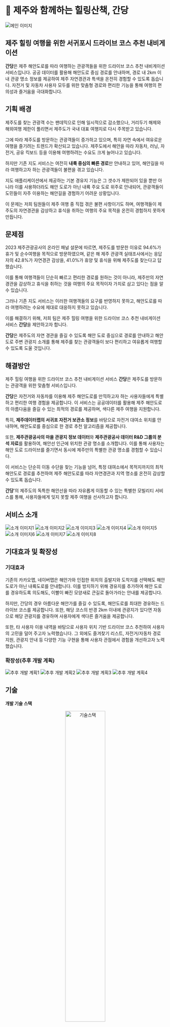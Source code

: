 # 🍊 제주와 함께하는 힐링산책, 간당
![메인 이미지](/esset/main.png)
## 제주 힐링 여행을 위한 서귀포시 드라이브 코스 추천 내비게이션

**간당**은 제주 해안도로를 따라 여행하는 관광객들을 위한 드라이브 코스 추천 내비게이션 서비스입니다. 공공 데이터를 활용해 해안도로 중심 경로를 안내하며, 경로 내 2km 이내 관광 명소 정보를 제공하여 제주 자연경관과 특색을 온전히 경험할 수 있도록 돕습니다. 자전거 및 자동차 사용자 모두를 위한 맞춤형 경로와 편리한 기능을 통해 여행의 편의성과 즐거움을 극대화합니다.

## 기획 배경

제주도를 찾는 관광객 수는 팬데믹으로 인해 일시적으로 감소했으나, 거리두기 해제와 해외여행 제한이 풀리면서 제주도가 국내 대표 여행지로 다시 주목받고 있습니다.

그에 따라 제주도를 방문하는 관광객들이 증가하고 있으며, 특히 자연 속에서 여유로운 여행을 즐기려는 트렌드가 확산되고 있습니다. 제주도에서 해안을 따라 자동차, 러닝, 자전거, 공유 킥보드 등을 이용해 여행하려는 수요도 크게 늘어나고 있습니다.

하지만 기존 지도 서비스는 여전히 **내륙 중심의 빠른 경로**만 안내하고 있어, 해안길을 따라 여행하고자 하는 관광객들이 불편을 겪고 있습니다.

지도 애플리케이션에서 제공하는 기본 경유지 기능은 그 갯수가 제한되어 있을 뿐만 아니라 이를 사용하더라도 해안 도로가 아닌 내륙 주요 도로 위주로 안내되어, 관광객들이 도민들이 자주 이용하는 해안길을 경험하기 어려운 상황입니다.

이 문제는 저희 팀원들이 제주 여행 중 직접 겪은 불편 사항이기도 하며, 여행객들이 제주도의 자연경관을 감상하고 휴식을 취하는 여행의 주요 목적을 온전히 경험하지 못하게 만듭니다.

## 문제점

2023 제주관광공사의 온라인 패널 설문에 따르면, 제주도를 방문한 이유로 94.6%가 휴가 및 순수여행을 목적으로 방문하였으며, 같은 해 제주 관광객 실태조사에서는 응답자의 42.8%가 자연경관 감상을, 41.0%가 휴양 및 휴식을 위해 제주도를 찾는다고 답했습니다.

이를 통해 여행객들이 단순히 빠르고 편리한 경로를 원하는 것이 아니라, 제주만의 자연경관을 감상하고 휴식을 취하는 것을 여행의 주요 목적이자 가치로 삼고 있다는 점을 알 수 있습니다.

그러나 기존 지도 서비스는 이러한 여행객들의 요구를 반영하지 못하고, 해안도로를 따라 여행하려는 수요에 제대로 대응하지 못하고 있습니다.

이를 해결하기 위해, 저희 팀은 제주 힐링 여행을 위한 드라이브 코스 추천 내비게이션 서비스 **간당**을 제안하고자 합니다.

**간당**은 제주도의 자연 경관을 즐길 수 있도록 해안 도로 중심으로 경로를 안내하고 해안 도로 주변 관광지 소개를 통해 제주를 찾는 관광객들이 보다 편리하고 여유롭게 여행할 수 있도록 도울 것입니다.

## 해결방안

제주 힐링 여행을 위한 드라이브 코스 추천 내비게이션 서비스 **간당**은 제주도를 방문하는 관광객을 위한 맞춤형 서비스입니다.

**간당**은 자전거와 자동차를 이용해 제주 해안도로를 만끽하고자 하는 사용자들에게 특별하고 편리한 여행 경험을 제공합니다. 이 서비스는 공공데이터를 활용해 제주 해안도로의 아름다움을 즐길 수 있는 최적의 경로를 제공하며, 색다른 제주 여행을 지원합니다.

특히, **제주데이터랩의 서귀포 자전거 보관소 정보**를 바탕으로 자전거 대여소 위치를 안내하며, 해안도로를 중심으로 한 경로 추천 알고리즘을 제공합니다.

또한, **제주관광공사의 마을 관광지 정보 데이터**와 **제주관광공사 데이터 R&D 그룹의 분석 자료**를 활용하여, 해안선 인근에 위치한 관광 명소를 소개합니다. 이를 통해 사용자는 해안 도로 드라이브를 즐기면서 동시에 제주만의 특별한 관광 명소를 경험할 수 있습니다.

이 서비스는 단순히 이동 수단을 찾는 기능을 넘어, 특정 대여소에서 목적지까지의 최적 해안도로 경로를 추천하여 제주 해안도로를 따라 자연경관과 지역 명소를 온전히 감상할 수 있도록 돕습니다.

**간당**’의 제주도의 독특한 해안선을 따라 자유롭게 이동할 수 있는 특별한 모빌리티 서비스를 통해, 사용자들에게 잊지 못할 제주 여행을 선사하고자 합니다.

## 서비스 소개
![소개 이미지1](/esset/intro1.png)
![소개 이미지2](/esset/intro2.png)
![소개 이미지3](/esset/intro3.png)
![소개 이미지4](/esset/intro4.png)
![소개 이미지5](/esset/intro5.png)
![소개 이미지6](/esset/intro6.png)
![소개 이미지7](/esset/intro7.png)
![소개 이미지8](/esset/intro8.png)

## 기대효과 및 확장성

### 기대효과

기존의 카카오맵, 네이버맵은 해안가와 인접한 위치의 출발지와 도착지를 선택해도 해안도로가 아닌 내륙도로를 안내합니다. 이를 방지하기 위해 경유지를 추가하여 해안 도로를 경유하도록 의도해도, 이빨이 빠진 모양새로 큰길로 돌아가라는 안내를 제공합니다.

하지만, 간당의 경우 아름다운 해안가를 즐길 수 있도록, 해안도로를 최대한 경유하는 드라이브 코스를 제공합니다. 또한, 해당 코스의 반경 2km 이내에 관광지가 있다면 자동으로 해당 관광지를 경유하며 사용자에게 색다른 즐거움을 제공합니다.

또한, 타 사용자 이용 내역을 바탕으로 사용자 위치 기반 드라이브 코스 추천하여 사용자의 고민을 덜어 주고자 노력했습니다. 그 외에도 즐겨찾기 리스트, 자전거/자동차 경로 지원, 관광지 안내 등 다양한 기능 구현을 통해 사용자 관점에서 경험을 개선하고자 노력했습니다.

### 확장성(추후 개발 계획)
![추후 개발 계획1](/esset/roadmap1.png)
![추후 개발 계획2](/esset/roadmap2.png)
![추후 개발 계획3](/esset/roadmap3.png)
![추후 개발 계획4](/esset/roadmap4.png)

## 기술

**개발 기술 스택**
<p align="center">
  <img src="/esset/기술스택.png" width="50%" alt="기술스택">
</p>

**서비스 아키텍처**
![시스템 아키텍쳐](/esset/시스템아키텍쳐.png)

## 핵심기능

- 공유 자전거 보관소 위치 정보 조회
- 사용자로부터 출발지와 도착지를 입력 받아 해안 도로 경유 드라이브 경로 생성

  자전거)

  `출발지 → 출발지로부터 가장 가까운 자전거 보관소 → 도착지로부터 가장 가까운 자전거 보관소 → 도착지`

  자동차)

  `출발지 -> 도착지`

- 공공데이터 활용 해안도로 인근 관광지 경유 경로 생성
    - 해안 도로 2km 이내의 관광지 정보 한정

## 디자인
![디자인 가이드](/esset/designguide.png)

## 다이빙갈매기 🦅

### 팀원 소개
<div align="center">
  <table>
    <tr>
      <td align="center" width="33%">
        <img src="https://avatars.githubusercontent.com/u/55781137?v=4" width="100" height="100"><br>
        <a href="https://github.com/J-1ac">이상준</a><br>
        BE
      </td>
      <td align="center" width="33%">
        <img src="https://avatars.githubusercontent.com/u/31505627?v=4" width="100" height="100"><br>
        <a href="https://github.com/JackAhn">안도현</a><br>
        FE
      </td>
      <td align="center" width="33%">
        <img src="https://avatars.githubusercontent.com/u/182388479?v=4" width="100" height="100"><br>
        <a href="https://github.com/LeeJuAe124">이주애</a><br>
        Design
      </td>
    </tr>
  </table>
</div>